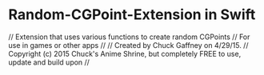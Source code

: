 # Random-CGPoint-Extension in Swift

//  Extension that uses various functions to create random CGPoints
//  For use in games or other apps
//
//  Created by Chuck Gaffney on 4/29/15.
//  Copyright (c) 2015 Chuck's Anime Shrine, but completely FREE to use, update and build upon
//
